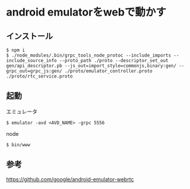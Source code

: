 # android emulatorをwebで動かす

## インストール

```
$ npm i
$ ./node_modules/.bin/grpc_tools_node_protoc --include_imports --include_source_info --proto_path ./proto --descriptor_set_out gen/api_descriptor.pb --js_out=import_style=commonjs,binary:gen/ --grpc_out=grpc_js:gen/ ./proto/emulator_controller.proto ./proto/rtc_service.proto
```

## 起動

エミュレータ
```
$ emulator -avd <AVD_NAME> -grpc 5556
```

node
```
$ bin/www
```

## 参考

https://github.com/google/android-emulator-webrtc
